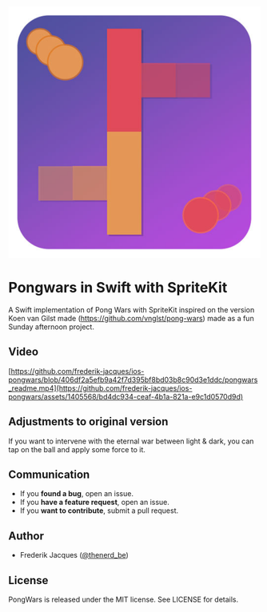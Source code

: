 ![Pongwars in Swift with SpriteKit](https://github.com/frederik-jacques/ios-pongwars/blob/develop/pongwars_readme.jpg?raw=true)

# Pongwars in Swift with SpriteKit

A Swift implementation of Pong Wars with SpriteKit inspired on the version Koen van Gilst made (https://github.com/vnglst/pong-wars) made as a fun Sunday afternoon project.

## Video
[https://github.com/frederik-jacques/ios-pongwars/blob/406df2a5efb9a42f7d395bf8bd03b8c90d3e1ddc/pongwars_readme.mp4](https://github.com/frederik-jacques/ios-pongwars/assets/1405568/bd4dc934-ceaf-4b1a-821a-e9c1d0570d9d)

## Adjustments to original version
If you want to intervene with the eternal war between light & dark, you can tap on the ball and apply some force to it.

## Communication

- If you **found a bug**, open an issue.
- If you **have a feature request**, open an issue.
- If you **want to contribute**, submit a pull request.

## Author

- Frederik Jacques ([@thenerd_be](https://twitter.com/thenerd_be))

## License

PongWars is released under the MIT license. See LICENSE for details.
